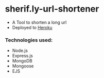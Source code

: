 # sherif.ly-url-shortener

  * A Tool to shorten a long url
  * Deployed to <a href="sherif-ly.herokuapp.com" target="_blank" >Heroku</a>

### Technologies used:
 * Node.js
 * Express.js
 * MongoDB
 * Mongoose
 * EJS
